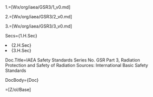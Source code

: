 1.=[Wx/org/iaea/GSR3/1_v0.md]

2.=[Wx/org/iaea/GSR3/2_v0.md]

3.=[Wx/org/iaea/GSR3/3_v0.md]

Secs={1.H.Sec}<li>{2.H.Sec}<li>{3.H.Sec}

Doc.Title=IAEA Safety Standards Series No. GSR Part 3, Radiation Protection and Safety of Radiation Sources: International Basic Safety Standards 

DocBody={Doc}

=[Z/ol/Base]